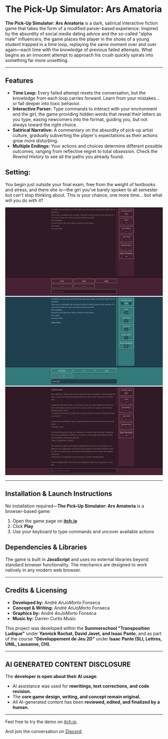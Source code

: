 # The Pick-Up Simulator: Ars Amatoria

**The Pick-Up Simulator: Ars Amatoria** is a dark, satirical interactive fiction game that takes the form of a modified parser-based experience. Inspired by the absurdity of social media dating advice and the so-called “alpha male” influencers, the game places the player in the shoes of a young student trapped in a time loop, replaying the same moment over and over again—each time with the knowledge of previous failed attempts. What begins as an innocent attempt to approach his crush quickly spirals into something far more unsettling.  

---

## **Features**
- **Time Loop:** Every failed attempt resets the conversation, but the knowledge from each loop carries forward. Learn from your mistakes... or fall deeper into toxic behavior.
- **Interactive Parser:** Type commands to interact with your environment and the girl, the game providing hidden words that reveal their letters as you type, easing newcomers into the format, guiding you, but not always toward the right choice.
- **Satirical Narrative:** A commentary on the absurdity of pick-up artist culture, gradually subverting the player's expectations as their actions grow more disturbing.
- **Multiple Endings:** Your actions and choices determine different possible outcomes, ranging from reflective regret to total obsession. Check the *Rewind History* to see all the paths you already found.

## Setting:
You begin just outside your final exam, free from the weight of textbooks and stress, and there she is—the girl you've barely spoken to all semester but can't stop thinking about. This is your chance, one more time... but what will you do with it?

<p align="center">
  <img src="images/marketing/ss1.jpg" alt="Gameplay Screenshot 1">
  <img src="images/marketing/ss2.jpg" alt="Gameplay Screenshot 2">
  <img src="images/marketing/ss3.jpg" alt="Gameplay Screenshot 3">
</p>

---

## **Installation & Launch Instructions**  

No installation required—**The Pick-Up Simulator: Ars Amatoria** is a browser-based game:  
1. Open the game page on **[itch.io](https://anjomorto.itch.io/ars-amatoria)**  
2. Click **Play**  
3. Use your keyboard to type commands and uncover available actions  

## **Dependencies & Libraries**  

The game is built in **JavaScript** and uses no external libraries beyond standard browser functionality. The mechanics are designed to work natively in any modern web browser.  

---

## **Credits & Licensing**  

- **Developed by:**       André *AnJoMorto* Fonseca
- **Concept & Writing:**  André *AnJoMorto* Fonseca
- **Graphics by:**        André *AnJoMorto* Fonseca
- **Music by:**            Darren Curtis Music

This project was developed within the **Summerschool "Transposition Ludique"** under **Yannick Rochat, David Javet, and Isaac Pante**, and as part of the course **"Développement de Jeu 2D"** under **Isaac Pante (SLI, Lettres, UNIL, Lausanne, CH).**  

---

## **AI GENERATED CONTENT DISCLOSURE**  

The **developer is open about their AI usage**:  
- AI assistance was used for **rewritings, text corrections, and code revision.**  
- The **core game design, writing, and concept remain original.**  
- All AI-generated content has been **reviewed, edited, and finalized by a human.**  

---

Feel free to try the demo on [itch.io](https://anjomorto.itch.io/ars-amatoria).

And join the conversation on [Discord](https://discord.gg/Q2JTEVcNWM).